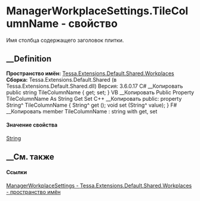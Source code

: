 # ManagerWorkplaceSettings.TileColumnName - свойство
Имя столбца содержащего заголовок плитки.
## __Definition
 **Пространство имён:**
[Tessa.Extensions.Default.Shared.Workplaces](N_Tessa_Extensions_Default_Shared_Workplaces.htm)  
 **Сборка:** Tessa.Extensions.Default.Shared (в
Tessa.Extensions.Default.Shared.dll) Версия: 3.6.0.17
C# __Копировать
     public string TileColumnName { get; set; }
VB __Копировать
     Public Property TileColumnName As String
    	Get
    	Set
C++ __Копировать
     public:
    property String^ TileColumnName {
    	String^ get ();
    	void set (String^ value);
    }
F# __Копировать
     member TileColumnName : string with get, set
#### Значение свойства
[String](https://learn.microsoft.com/dotnet/api/system.string)
##  __См. также
#### Ссылки
[ManagerWorkplaceSettings -
](T_Tessa_Extensions_Default_Shared_Workplaces_ManagerWorkplaceSettings.htm)
[Tessa.Extensions.Default.Shared.Workplaces - пространство
имён](N_Tessa_Extensions_Default_Shared_Workplaces.htm)
